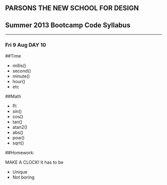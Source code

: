 ## PARSONS THE NEW SCHOOL FOR DESIGN
## Summer 2013 Bootcamp Code Syllabus
-------------------------------------------------------------------

### Fri 9 Aug DAY 10

##Time
* millis()  
* second()  
* minute()
* hour()  
* etc  
  

##Math  
* Pi  
* sin()  
* cos()  
* tan()  
* atan2()  
* abs()  
* pow()  
* sqrt()  
  
##Homework:

MAKE A CLOCK! It has to be  
  * Unique  
  * Not boring  
